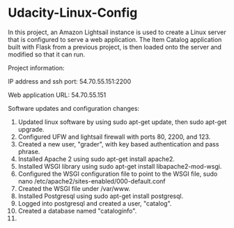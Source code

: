 # Udacity-Linux-Config
In this project, an Amazon Lightsail instance is used to create a Linux server that is configured to serve a web application.  The Item Catalog application built with Flask from a previous project, is then loaded onto the server and modified so that it can run.

Project information:

IP address and ssh port: 54.70.55.151:2200

Web application URL: 54.70.55.151

Software updates and configuration changes:
1. Updated linux software by using sudo apt-get update, then sudo apt-get upgrade.
2. Configured UFW and lightsail firewall with ports 80, 2200, and 123.
3. Created a new user, "grader", with key based authentication and pass phrase.
4. Installed Apache 2 using sudo apt-get install apache2.
5. Installed WSGI library using sudo apt-get install libapache2-mod-wsgi.
6. Configured the WSGI configuration file to point to the WSGI file, sudo nano /etc/apache2/sites-enabled/000-default.conf
7. Created the WSGI file under /var/www. 
8. Installed Postgresql using sudo apt-get install postgresql.
9. Logged into postgresql and created a user, "catalog".
10. Created a database named "cataloginfo".
11. 
